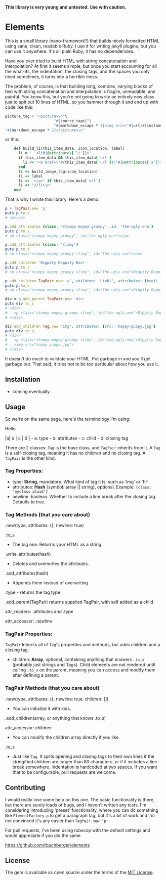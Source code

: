 **This library is very young and untested. Use with caution.**

# Elements

This is a small library (nano-framework?) that builds nicely formatted HTML using sane, clean,
readable Ruby. I use it for writing jekyll plugins, but you can use it anywhere. It's all plain
Ruby; it has no dependencies.

Have you ever tried to build HTML with string concatenation and interpolation? At first it seems
simple, but once you start accounting for all the what-ifs, the indentation, the closing tags, and
the spaces you only need sometimes, it turns into a horrible mess.

The problem, of course, is that building long, complex, varying blocks of text with string
concatenation and interpolation is fragile, unreadable, and painful. You know this, but you're not
going to write an entirely new class just to spit out 10 lines of HTML, so you hammer through it and
end up with code like this:

```ruby
picture_tag = "<picture>\n"\
                      "#{source_tags}"\
                      "#{markdown_escape * 4}<img src=\"#{url}#{instance['source_default'][:generated_src]}\" #{html_attr_string}>\n"\
"#{markdown_escape * 2}</picture>\n"
```

or this: 
```ruby
    def build_li(this_item_data, icon_location, label)
      li = "  <li#{@attributes['li']}>"
      if this_item_data && this_item_data['url']
        li << "<a href=\"#{this_item_data['url']}\"#{@attributes['a']}>"
      end
      li << build_image_tag(icon_location)
      li << label
      li << '</a>' if this_item_data['url']
      li << "</li>\n"
    end
```

That is why I wrote this library. Here's a demo:

```ruby
p = TagPair.new 'p'
puts p.to_s
# <p></p>

p.add_attributes {class: 'stumpy mopey grumpy', id: 'the-ugly-one'}
puts p.to_s
# <p class="stumpy mopey grumpy", id="the-ugly-one"></p>

p.add_attributes {class: 'slimy'}
puts p.to_s
# <p class="stumpy mopey grumpy slimy", id="the-ugly-one"></p>

p.add_children 'Bippity Boppity Boo!'
puts p.to_s
# <p class="stumpy mopey grumpy slimy", id="the-ugly-one">Bippity Boppity Boo!</p>

p.add_children TagPair.new 'a', children: 'Link!', attributes: {href: 'awesome-possum.com'}
puts p.to_s
# <p class="stumpy mopey grumpy slimy", id="the-ugly-one">Bippity Boppity Boo!<a href="awesome-possum.com">Link!</a></p>

div = p.add_parent TagPair.new 'div'
puts div.to_s
# <div>
#   <p class="stumpy mopey grumpy slimy", id="the-ugly-one">Bippity Boppity Boo!<a href="awesome-possum.com">Link!</a></p>
# </div>

div.add_children Tag.new 'img', attributes: {src: 'happy-puppy.jpg'}
puts div.to_s
# <div>
#   <p class="stumpy mopey grumpy slimy", id="the-ugly-one">Bippity Boppity Boo!<a href="awesome-possum.com">Link!</a></p>
#   <img src="happy-puppy.jpg">
# </div>

```
It doesn't do much to validate your HTML. Put garbage in and you'll get garbage out. That said, it
tries not to be too particular about how you use it.

## Installation

 - coming eventually.
 
## Usage

So we're on the same page, here's the terminology I'm using:
<p class="stumpy">Hello</p>
|a|       b      |  c  | d |
- a: type
- b: attributes
- c: child
- d: closing tag

There are 2 classes: `Tag` is the base class, and `TagPair` inherits from it. A `Tag` is a
self-closing tag, meaning it has no children and no closing tag. A `TagPair` is the other kind.

### Tag Properties:

 - type:
     **String**, mandatory. What kind of tag it is; such as 'img' or 'hr'
 - attributes:
     **Hash** {symbol: array || string}, optional. Example: `{class: 'myclass plaid'}` 
 - newline: 
     boolean. Whether to include a line break after the closing tag. Defaults to true.

### Tag Methods (that you care about)

.new(type, attributes: {}, newline: true)

.to_s
- The big one. Returns your HTML as a string.

.write_attributes(hash)
- Deletes and overwrites the attributes.

.add_attributes(hash)
- Appends them instead of overwriting

.type - returns the tag type

.add_parent(TagPair)
returns supplied TagPair, with self added as a child.

attr_readers: .attributes and .type

attr_accessor: .newline

### TagPair Properties:

 `TagPair` Inherits all of `Tag`'s properties and methods, but adds children and a closing tag.
 - children:
     **Array**, optional, containing anything that answers `.to_s` (probably just strings and Tags).
     Child elements are not rendered until calling `.to_s` on the parent, meaning you can access and
     modify them after defining a parent.

### TagPair Methods (that you care about)

.new(type, attributes: {}, newline: true, children: [])
 - You can initialize it with kids. 

.add_children(array, or anything that knows .to_s)

attr_accessor: children
- You can modify the children array directly if you like.

.to_s
- Just like `Tag`. It splits opening and closing tags to their own lines if the stringified children
    are longer than 80 characters, or if it includes a line break somewhere. Indentation is
    hardcoded at two spaces. If you want that to be configurable, pull requests are welcome. 

## Contributing

I would really love some help on this one. The basic functionality is there, but there are surely
loads of bugs, and I haven't written any tests. I'm considering introducing 'preset' functionality,
where you can do something like `ElementFactory.p` to get a paragraph tag, but it's a bit of work
and I'm not convinced it's any easier than `TagPair.new 'p'`

For pull requests, I've been using rubocop with the default settings and would appreciate if you did
the same.

https://github.com/rbuchberger/elements

## License

The gem is available as open source under the terms of the [MIT License](https://opensource.org/licenses/MIT).
